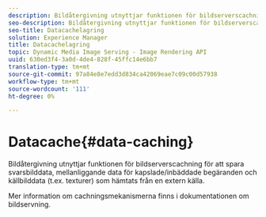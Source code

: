 ```yaml
---
description: Bildåtergivning utnyttjar funktionen för bildserverscachning för att spara svarsbilddata, mellanliggande data för kapslade/inbäddade begäranden och källbilddata (t.ex. texturer) som hämtats från en extern källa.
seo-description: Bildåtergivning utnyttjar funktionen för bildserverscachning för att spara svarsbilddata, mellanliggande data för kapslade/inbäddade begäranden och källbilddata (t.ex. texturer) som hämtats från en extern källa.
seo-title: Datacachelagring
solution: Experience Manager
title: Datacachelagring
topic: Dynamic Media Image Serving - Image Rendering API
uuid: 630ed3f4-3a0d-4de4-828f-45ffc14e6bb7
translation-type: tm+mt
source-git-commit: 97a84e8e7edd3d834ca42069eae7c09c00d57938
workflow-type: tm+mt
source-wordcount: '111'
ht-degree: 0%

---
```



# Datacache{#data-caching}

Bildåtergivning utnyttjar funktionen för bildserverscachning för att spara svarsbilddata, mellanliggande data för kapslade/inbäddade begäranden och källbilddata (t.ex. texturer) som hämtats från en extern källa.

Mer information om cachningsmekanismerna finns i dokumentationen om bildservning.
